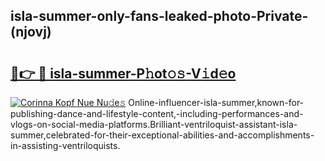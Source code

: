 ## isla-summer-only-fans​-leaked-photo​-Private-(njovj)


# <h2><a href="https://mediaupload.pro?title=isla-summer&ref=git">🔗👉 🔴 isla-summer-P𝚑ot𝚘𝚜-V𝚒d𝚎o</a></h2>

[![Corinna Kopf Nue Nu𝚍e𝚜](https://i.imgur.com/0qMVB7G.gif)](https://mediaupload.pro?title=isla-summer&ref=git)
Online-influencer-isla-summer,known-for-publishing-dance-and-lifestyle-content,-including-performances-and-vlogs-on-social-media-platforms.Brilliant-ventriloquist-assistant-isla-summer,celebrated-for-their-exceptional-abilities-and-accomplishments-in-assisting-ventriloquists.  